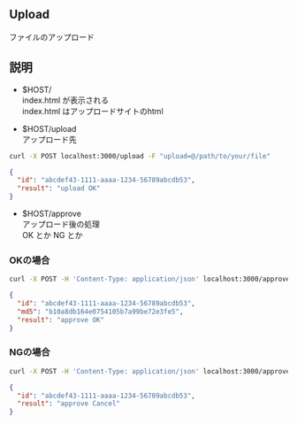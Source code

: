 Upload
---

ファイルのアップロード  

## 説明  

- $HOST/  
index.html が表示される  
index.html はアップロードサイトのhtml  


- $HOST/upload  
アップロード先  
```sh
curl -X POST localhost:3000/upload -F "upload=@/path/to/your/file"
```

```json
{
  "id": "abcdef43-1111-aaaa-1234-56789abcdb53", 
  "result": "upload OK"
}
```


- $HOST/approve  
アップロード後の処理  
OK とか NG とか  

### OKの場合  
```sh
curl -X POST -H 'Content-Type: application/json' localhost:3000/approve -d '{"approve": "ok", "id": "abcdef43-1111-aaaa-1234-56789abcdb53"}'
```

```json
{
  "id": "abcdef43-1111-aaaa-1234-56789abcdb53", 
  "md5": "b10a8db164e0754105b7a99be72e3fe5", 
  "result": "approve OK"
}
```


### NGの場合  
```sh
curl -X POST -H 'Content-Type: application/json' localhost:3000/approve -d '{"approve": "ng", "id": "abcdef43-1111-aaaa-1234-56789abcdb53"}'
```

```json
{
  "id": "abcdef43-1111-aaaa-1234-56789abcdb53", 
  "result": "approve Cancel"
}
```

